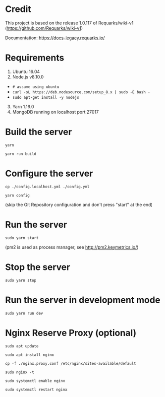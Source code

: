 # Credit
This project is based on the release 1.0.117 of Requarks/wiki-v1 (https://github.com/Requarks/wiki-v1)

Documentation: https://docs-legacy.requarks.io/

# Requirements
1. Ubuntu 16.04
2. Node.js v8.10.0
* `# assume using ubuntu`
* `curl -sL https://deb.nodesource.com/setup_8.x | sudo -E bash -`
* `sudo apt-get install -y nodejs`
3. Yarn 1.16.0
4. MongoDB running on localhost port 27017

# Build the server

`yarn`

`yarn run build`

# Configure the server

`cp ./config.localhost.yml ./config.yml`

`yarn config`

(skip the Git Repository configuration and don't press "start" at the end)

# Run the server

`sudo yarn start`

(pm2 is used as process manager, see http://pm2.keymetrics.io/)

# Stop the server

`sudo yarn stop`

# Run the server in development mode

`sudo yarn run dev`

# Nginx Reserve Proxy (optional)

`sudo apt update`

`sudo apt install nginx`

`cp -f ./nginx.proxy.conf /etc/nginx/sites-available/default`

`sudo nginx -t`

`sudo systemctl enable nginx`

`sudo systemctl restart nginx`
